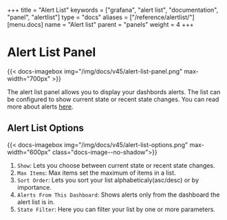 +++
title = "Alert List"
keywords = ["grafana", "alert list", "documentation", "panel", "alertlist"]
type = "docs"
aliases = ["/reference/alertlist/"]
[menu.docs]
name = "Alert list"
parent = "panels"
weight = 4
+++


# Alert List Panel

{{< docs-imagebox img="/img/docs/v45/alert-list-panel.png" max-width="700px" >}}

The alert list panel allows you to display your dashbords alerts. The list can be configured to show current state or recent state changes. You can read  more about alerts [here](http://docs.grafana.org/alerting/rules).

## Alert List Options

{{< docs-imagebox img="/img/docs/v45/alert-list-options.png" max-width="600px" class="docs-image--no-shadow">}}

1. `Show`: Lets you choose between current state or recent state changes.
2. `Max Items`: Max items set the maximum of items in a list.
3. `Sort Order`: Lets you sort your list alphabeticaly(asc/desc) or by importance.
4. `Alerts From This Dashboard`: Shows alerts only from the dashboard the alert list is in.
5. `State Filter`: Here you can filter your list by one or more parameters.